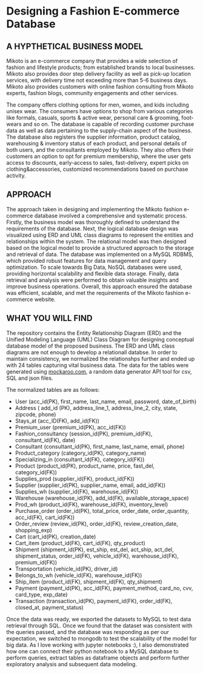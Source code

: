 # Designing a Fashion E-commerce Database

## A HYPTHETICAL BUSINESS MODEL

Mikoto is an e-commerce company that provides a wide selection of fashion and lifestyle products; from established brands to local businesses. Mikoto also provides door step delivery facility as well as pick-up location services, with delivery time not exceeding more than 5-6 business days. Mikoto also provides customers with online fashion consulting from Mikoto experts, fashion blogs, community engagements and other services.

The company offers clothing options for men, women, and kids including unisex wear. The consumers have options to shop from various categories like formals, casuals, sports & active wear, personal care & grooming, foot-wears and so on. The database is capable of recording customer purchase data as well as data pertaining to the supply-chain aspect of the business. The database also registers the supplier information, product catalog, warehousing & inventory status of each product, and personal details of both users, and the consultants employed by Mikoto. They also offers their customers an option to opt for premium membership, where the user gets access to discounts, early-access to sales, fast-delivery, expert picks on clothing&accessories, customized recommendations based on purchase activity.

## APPROACH

The approach taken in designing and implementing the Mikoto fashion e-commerce database involved a comprehensive and systematic process. Firstly, the business model was thoroughly defined to understand the requirements of the database. Next, the logical database design was visualized using ERD and UML class diagrams to represent the entities and relationships within the system. The relational model was then designed based on the logical model to provide a structured approach to the storage and retrieval of data. The database was implemented on a MySQL RDBMS, which provided robust features for data management and query optimization. To scale towards Big Data, NoSQL databases were used, providing horizontal scalability and flexible data storage. Finally, data retrieval and analysis were performed to obtain valuable insights and improve business operations. Overall, this approach ensured the database was efficient, scalable, and met the requirements of the Mikoto fashion e-commerce website.

## WHAT YOU WILL FIND

The repository contains the Entity Relationship Diagram (ERD) and the Unified Modeling Language (UML) Class Diagram for designing conceptual database model of the proposed business. The ERD and UML class diagrams are not enough to develop a relationall databse. In order to maintain consistency, we normalized the relationshps further and ended up with 24 tables capturing vital business data. The data for the tables were generated using [mockaroo.com](mockaroo.com), a random data generator API tool for csv, SQL and json files.

The normalized tables are as follows:

* User (acc_id(PK), first_name, last_name, email, password, date_of_birth)
* Address ( add_id (PK), address_line_1, address_line_2, city, state, zipcode, phone)
* Stays_at (acc_ID(FK), add_id(FK))
* Premium_user (premium_id(PK), acc_id(FK))
* Fashion_consultancy (session_id(PK), premium_id(FK), consultant_id(FK), date)
* Consultant (consultant_id(PK), first_name, last_name, email, phone)
* Product_category (category_id(PK), category_name)
* Specializing_in (consultant_id(FK), category_id(FK))
* Product (product_id(PK), product_name, price, fast_del, category_id(FK))
* Supplies_prod (supplier_id(FK), product_id(FK))
* Supplier (supplier_id(PK), supplier_name, email, add_id(FK))
* Supplies_wh (supplier_id(FK), warehouse_id(FK))
* Warehouse (warehouse_id(PK), add_id(FK), available_storage_space)
* Prod_wh (product_id(FK), warehouse_id(FK), inventory_level)
* Purchase_order (order_id(PK), total_price, order_date, order_quantity, acc_id(FK), cart_id(FK))
* Order_review (review_id(PK), order_id(FK), review_creation_date, shopping_exp)
* Cart (cart_id(PK), creation_date)
* Cart_item (product_id(FK), cart_id(FK), qty_product)
* Shipment (shipment_id(PK), est_ship, est_del, act_ship, act_del, shipment_status, order_id(FK), vehicle_id(FK), warehouse_id(FK), premium_id(FK))
* Transportation (vehicle_id(PK), driver_id)
* Belongs_to_wh (vehicle_id(FK), warehouse_id(FK))
* Ship_item (product_id(FK), shipment_id(FK), qty_shipment)
* Payment (payment_id(PK), acc_id(FK), payment_method, card_no, cvv, card_type, exp_date)
* Transaction (transaction_id(PK), payment_id(FK), order_id(FK), closed_at, payment_status)

Once the data was ready, we exported the datasets to MySQL to test data retrieval through SQL. Once we found that the dataset was consistent with the queries passed, and the database was responding as per our expectation, we switched to mongodb to test the scalability of the model for big data. As I love working with jupyter notebooks :), I also demonstrated how one can connect their python notebook to a MySQL database to perform queries, extract tables as dataframe objects and perform further exploratory analysis and subsequent data modeling.   
